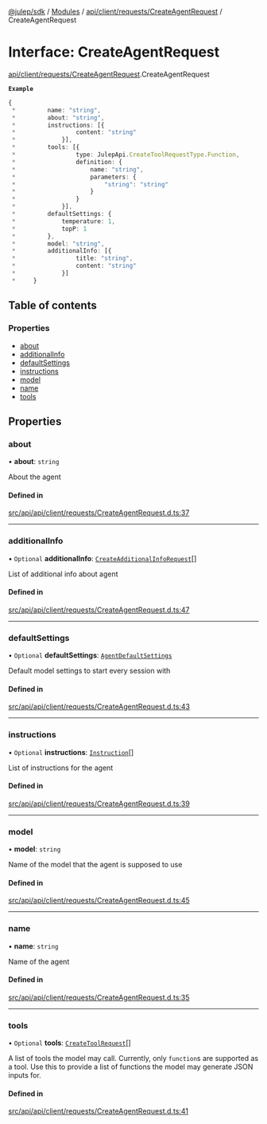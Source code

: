 [@julep/sdk](../README.md) / [Modules](../modules.md) / [api/client/requests/CreateAgentRequest](../modules/api_client_requests_CreateAgentRequest.md) / CreateAgentRequest

# Interface: CreateAgentRequest

[api/client/requests/CreateAgentRequest](../modules/api_client_requests_CreateAgentRequest.md).CreateAgentRequest

**`Example`**

```ts
{
 *         name: "string",
 *         about: "string",
 *         instructions: [{
 *                 content: "string"
 *             }],
 *         tools: [{
 *                 type: JulepApi.CreateToolRequestType.Function,
 *                 definition: {
 *                     name: "string",
 *                     parameters: {
 *                         "string": "string"
 *                     }
 *                 }
 *             }],
 *         defaultSettings: {
 *             temperature: 1,
 *             topP: 1
 *         },
 *         model: "string",
 *         additionalInfo: [{
 *                 title: "string",
 *                 content: "string"
 *             }]
 *     }
```

## Table of contents

### Properties

- [about](api_client_requests_CreateAgentRequest.CreateAgentRequest.md#about)
- [additionalInfo](api_client_requests_CreateAgentRequest.CreateAgentRequest.md#additionalinfo)
- [defaultSettings](api_client_requests_CreateAgentRequest.CreateAgentRequest.md#defaultsettings)
- [instructions](api_client_requests_CreateAgentRequest.CreateAgentRequest.md#instructions)
- [model](api_client_requests_CreateAgentRequest.CreateAgentRequest.md#model)
- [name](api_client_requests_CreateAgentRequest.CreateAgentRequest.md#name)
- [tools](api_client_requests_CreateAgentRequest.CreateAgentRequest.md#tools)

## Properties

### about

• **about**: `string`

About the agent

#### Defined in

[src/api/api/client/requests/CreateAgentRequest.d.ts:37](https://github.com/julep-ai/samantha-monorepo/blob/9aefd53/sdks/js/src/api/api/client/requests/CreateAgentRequest.d.ts#L37)

___

### additionalInfo

• `Optional` **additionalInfo**: [`CreateAdditionalInfoRequest`](api_types_CreateAdditionalInfoRequest.CreateAdditionalInfoRequest.md)[]

List of additional info about agent

#### Defined in

[src/api/api/client/requests/CreateAgentRequest.d.ts:47](https://github.com/julep-ai/samantha-monorepo/blob/9aefd53/sdks/js/src/api/api/client/requests/CreateAgentRequest.d.ts#L47)

___

### defaultSettings

• `Optional` **defaultSettings**: [`AgentDefaultSettings`](api_types_AgentDefaultSettings.AgentDefaultSettings.md)

Default model settings to start every session with

#### Defined in

[src/api/api/client/requests/CreateAgentRequest.d.ts:43](https://github.com/julep-ai/samantha-monorepo/blob/9aefd53/sdks/js/src/api/api/client/requests/CreateAgentRequest.d.ts#L43)

___

### instructions

• `Optional` **instructions**: [`Instruction`](api_types_Instruction.Instruction.md)[]

List of instructions for the agent

#### Defined in

[src/api/api/client/requests/CreateAgentRequest.d.ts:39](https://github.com/julep-ai/samantha-monorepo/blob/9aefd53/sdks/js/src/api/api/client/requests/CreateAgentRequest.d.ts#L39)

___

### model

• **model**: `string`

Name of the model that the agent is supposed to use

#### Defined in

[src/api/api/client/requests/CreateAgentRequest.d.ts:45](https://github.com/julep-ai/samantha-monorepo/blob/9aefd53/sdks/js/src/api/api/client/requests/CreateAgentRequest.d.ts#L45)

___

### name

• **name**: `string`

Name of the agent

#### Defined in

[src/api/api/client/requests/CreateAgentRequest.d.ts:35](https://github.com/julep-ai/samantha-monorepo/blob/9aefd53/sdks/js/src/api/api/client/requests/CreateAgentRequest.d.ts#L35)

___

### tools

• `Optional` **tools**: [`CreateToolRequest`](api_types_CreateToolRequest.CreateToolRequest.md)[]

A list of tools the model may call. Currently, only `function`s are supported as a tool. Use this to provide a list of functions the model may generate JSON inputs for.

#### Defined in

[src/api/api/client/requests/CreateAgentRequest.d.ts:41](https://github.com/julep-ai/samantha-monorepo/blob/9aefd53/sdks/js/src/api/api/client/requests/CreateAgentRequest.d.ts#L41)
